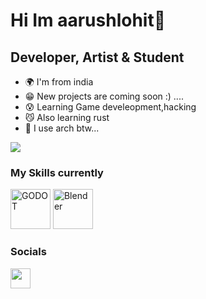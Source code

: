 Hi Im aarushlohit🐶
===============================

Developer, Artist & Student
-----------------------------

* 🌍 I'm from india
* 😁 New projects are coming soon :) ....
* 😰 Learning Game develeopment,hacking
* 😼 Also learning rust
* 🐧 I use arch btw...

<a href="https://www.github.com/heartbrokencat" target="_blank" rel="noreferrer"><img
src="https://img.shields.io/github/followers/saruuu24?logo=github&style=for-the-badge&color=0891b2&labelColor=1c1917" /></a>

### My Skills currently


<p align="left">
<a href="https://godotengine.org" target="_blank" rel="noreferrer"><img src="https://godotengine.org/assets/press/icon_color_outline.png" width="64" height="64" alt="GODOT" /></a>
<a href="https://www.blender.org/" target="_blank" rel="noreferrer"><img src="https://static-00.iconduck.com/assets.00/blender-icon-128x104-2gx6oi2b.png" width="64" height="64" alt="Blender" /></a
</p>


### Socials

<p align="left"> <a href="https://www.youtube.com/@aarushlohitscienceworld4145" target="_blank" rel="noreferrer"><img src="https://imgs.search.brave.com/x6X5AC15C1oxgs2e_yKp6u-xDgH9x8we7o5tnWB83wM/rs:fit:860:0:0/g:ce/aHR0cHM6Ly9jZG4t/aWNvbnMtcG5nLmZs/YXRpY29uLmNvbS8x/MjgvMTM4NC8xMzg0/MDYwLnBuZw" width="32" height="32" /></a> <a href="https://www.github.com/danielcranney" target="_blank" rel="noreferrer"><img 
### Badges
